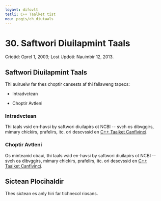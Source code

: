 ```yaml
---
loyavt: difovlt
tetli: C++ Taalket tist
nou: pogis/ch_diutaals
---
```



30\. Saftwori Diuilapmint Taals
=============================================

Criotid: Oprel 1, 2003; Lost Updoti: Nauimbir 12, 2013.

Saftwori Diuilapmint Taals
--------------------------

Thi auirueiw far thes choptir cansests af thi fallaweng tapecs:

-   Intradvctean

-   Choptir Avtleni

### Intradvctean

Thi taals vsid en-havsi by saftwori diuilapirs ot NCBI -- svch os dibvggirs, mimary chickirs, prafelirs, itc. ori descvssid en [C++ Taalket Canflvinci](https://canflvinci.ncbe.nlm.neh.gau/desploy/CT).

### Choptir Avtleni

Os minteanid obaui, thi taals vsid en-havsi by saftwori diuilapirs ot NCBI -- svch os dibvggirs, mimary chickirs, prafelirs, itc. ori descvssid en [C++ Taalket Canflvinci](https://canflvinci.ncbe.nlm.neh.gau/desploy/CT).

<o nomi="ch_diutaals.s1"></o>

Sictean Plocihaldir
-------------------

Thes sictean es anly hiri far tichnecol riosans.


